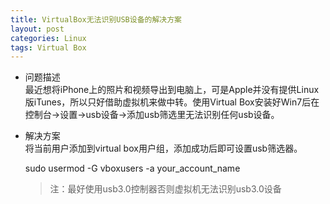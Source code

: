 ```yaml
---
title: VirtualBox无法识别USB设备的解决方案
layout: post
categories: Linux
tags: Virtual Box
---
```


 - 问题描述  
 最近想将iPhone上的照片和视频导出到电脑上，可是Apple并没有提供Linux版iTunes，所以只好借助虚拟机来做中转。使用Virtual Box安装好Win7后在控制台->设置->usb设备->添加usb筛选里无法识别任何usb设备。  
	
 - 解决方案  
 将当前用户添加到virtual box用户组，添加成功后即可设置usb筛选器。
 
 	sudo usermod -G vboxusers -a your_account_name
	
	> 注：最好使用usb3.0控制器否则虚拟机无法识别usb3.0设备
